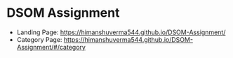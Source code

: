 # DSOM Assignment

- Landing Page: https://himanshuverma544.github.io/DSOM-Assignment/
- Category Page: https://himanshuverma544.github.io/DSOM-Assignment/#/category
